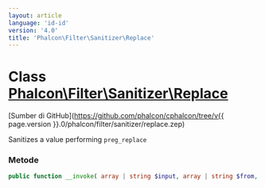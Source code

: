 ```yaml
---
layout: article
language: 'id-id'
version: '4.0'
title: 'Phalcon\Filter\Sanitizer\Replace'
---
```

# Class [Phalcon\Filter\Sanitizer\Replace](Phalcon_Filter_Sanitizer_Replace)

[Sumber di GitHub](https://github.com/phalcon/cphalcon/tree/v{{ page.version }}.0/phalcon/filter/sanitizer/replace.zep)

Sanitizes a value performing `preg_replace`

### Metode

```php
public function __invoke( array | string $input, array | string $from, array | string $to ): mixed
```